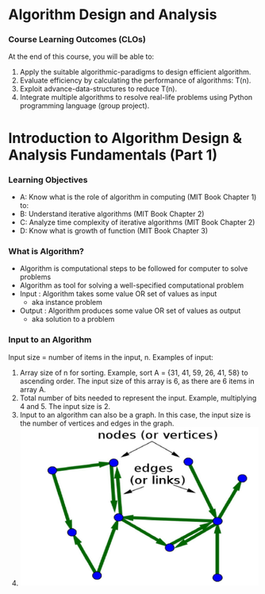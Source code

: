 # Algorithm Design and Analysis

### Course Learning Outcomes (CLOs)
At the end of this course, you will be able to:
1. Apply the suitable algorithmic-paradigms to design efficient algorithm. 
2. Evaluate efficiency by calculating the performance of algorithms: T(n).
3. Exploit advance-data-structures to reduce T(n).
4. Integrate multiple algorithms to resolve real-life problems using Python programming language (group project).

# Introduction to Algorithm Design & Analysis Fundamentals (Part 1)

### Learning Objectives
- A: Know what is the role of algorithm in computing (MIT Book Chapter 1) to:
- B: Understand iterative algorithms (MIT Book Chapter 2)
- C: Analyze time complexity of iterative algorithms (MIT Book Chapter 2)
- D: Know what is growth of function (MIT Book Chapter 3)

### What is Algorithm?
- Algorithm is computational steps to be followed for computer to solve problems
- Algorithm as tool for solving a well-specified computational problem
- Input : Algorithm takes some value OR set of values as input 
	- aka instance problem 
- Output : Algorithm produces some value OR set of values as output
	- aka solution to a problem

### Input to an Algorithm
Input size = number of items in the input, n.
Examples of input:
1. Array size of n for sorting. Example, sort A = {31, 41, 59, 26, 41, 58} to ascending order. The input size of this array is 6, as there are 6 items in array A.
2. Total number of bits needed to represent the input. Example, multiplying 4 and 5. The input size is 2.
3. Input to an algorithm can also be a graph. In this case, the input size is the number of vertices and edges in the graph.
4. ![](../images/Pasted%20image%2020250212174303.png)
